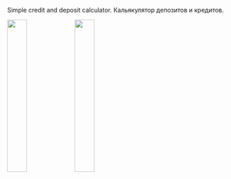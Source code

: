 Simple credit and deposit calculator.
Кальякулятор депозитов и кредитов.

<img src="https://user-images.githubusercontent.com/111577951/229286977-60de35cf-5f17-4d33-acfd-0450049a521a.PNG" width=30% height=30%>
<img src="https://user-images.githubusercontent.com/111577951/229286979-8c80fb08-44ac-418f-a187-288bc0b259d3.PNG" width=30% height=30%>
